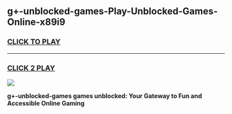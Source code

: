 
## g+-unblocked-games-Play-Unblocked-Games-Online-x89i9
<h3>
<a href="https://premium76.site?title=g+-unblocked-games&ref=25A">CLICK TO PLAY</a></h3>
<hr>

<h3>
<a href="https://premium76.site?title=g+-unblocked-games&ref=25A">CLICK 2 PLAY</a>
  
</h3>

<a href="https://premium76.site?title=g+-unblocked-games&ref=25A"><img src="https://clearcache.store/games.png"></a>


**g+-unblocked-games games unblocked: Your Gateway to Fun and Accessible Online Gaming**
